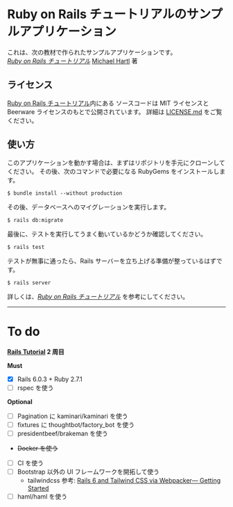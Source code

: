 # Ruby on Rails チュートリアルのサンプルアプリケーション

これは、次の教材で作られたサンプルアプリケーションです。  
[_Ruby on Rails チュートリアル_](https://railstutorial.jp/)
[Michael Hartl](http://www.michaelhartl.com/) 著

## ライセンス

[Ruby on Rails チュートリアル](https://railstutorial.jp/)内にある
ソースコードは MIT ライセンスと Beerware ライセンスのもとで公開されています。
詳細は [LICENSE.md](LICENSE.md) をご覧ください。

## 使い方

このアプリケーションを動かす場合は、まずはリポジトリを手元にクローンしてください。
その後、次のコマンドで必要になる RubyGems をインストールします。

```
$ bundle install --without production
```

その後、データベースへのマイグレーションを実行します。

```
$ rails db:migrate
```

最後に、テストを実行してうまく動いているかどうか確認してください。

```
$ rails test
```

テストが無事に通ったら、Rails サーバーを立ち上げる準備が整っているはずです。

```
$ rails server
```

詳しくは、[_Ruby on Rails チュートリアル_](https://railstutorial.jp/)
を参考にしてください。

<hr>

# To do

**[Rails Tutorial](https://railstutorial.jp/) 2 周目**

**Must**

- [x] Rails 6.0.3 + Ruby 2.7.1
- [ ] rspec を使う

**Optional**

- [ ] Pagination に kaminari/kaminari を使う
- [ ] fixtures に thoughtbot/factory_bot を使う
- [ ] presidentbeef/brakeman を使う
- ~~Docker を使う~~
- [ ] CI を使う
- [ ] Bootstrap 以外の UI フレームワークを開拓して使う
  - tailwindcss
    参考: [Rails 6 and Tailwind CSS via Webpacker— Getting Started](https://medium.com/@davidteren/rails-6-and-tailwindcss-getting-started-42ba59e45393)
- [ ] haml/haml を使う
